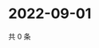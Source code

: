 # 2022-09-01

共 0 条

<!-- BEGIN WEIBO -->
<!-- 最后更新时间 Thu Sep 01 2022 17:03:33 GMT+0800 (China Standard Time) -->

<!-- END WEIBO -->
